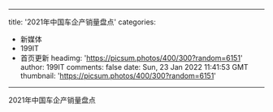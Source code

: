 
---
title: '2021年中国车企产销量盘点'
categories: 
 - 新媒体
 - 199IT
 - 首页更新
headimg: 'https://picsum.photos/400/300?random=6151'
author: 199IT
comments: false
date: Sun, 23 Jan 2022 11:41:53 GMT
thumbnail: 'https://picsum.photos/400/300?random=6151'
---

<div>   
2021年中国车企产销量盘点  
</div>
            
